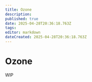 ```yaml
---
title: Ozone
description: 
published: true
date: 2025-04-28T20:36:18.763Z
tags: 
editor: markdown
dateCreated: 2025-04-28T20:36:18.763Z
---
```


# Ozone
WIP
